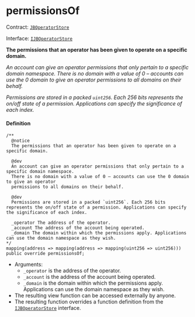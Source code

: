 # permissionsOf

Contract: [`JBOperatorStore`](/docs/dev/v2/contracts/jboperatorstore/README.md)​‌

Interface: [`IJBOperatorStore`](/docs/dev/v2/interfaces/ijboperatorstore.md)

**The permissions that an operator has been given to operate on a specific domain.**

_An account can give an operator permissions that only pertain to a specific domain namespace.
    There is no domain with a value of 0 – accounts can use the 0 domain to give an operator
    permissions to all domains on their behalf._

_Permissions are stored in a packed `uint256`. Each 256 bits represents the on/off state of a permission. Applications can specify the significance of each index._

#### Definition

```
/**
  @notice
  The permissions that an operator has been given to operate on a specific domain.

  @dev
  An account can give an operator permissions that only pertain to a specific domain namespace.
  There is no domain with a value of 0 – accounts can use the 0 domain to give an operator
  permissions to all domains on their behalf.

  @dev
  Permissions are stored in a packed `uint256`. Each 256 bits represents the on/off state of a permission. Applications can specify the significance of each index.

  _operator The address of the operator.
  _account The address of the account being operated.
  _domain The domain within which the permissions apply. Applications can use the domain namespace as they wish.
*/
mapping(address => mapping(address => mapping(uint256 => uint256))) public override permissionsOf;
```

* Arguments:
  * `_operator` is the address of the operator.
  * `_account` is the address of the account being operated.
  * `_domain` is the domain within which the permissions apply. Applications can use the domain namespace as they wish.
* The resulting view function can be accessed externally by anyone.
* The resulting function overrides a function definition from the [`IJBOperatorStore`](/docs/dev/v2/interfaces/ijboperatorstore.md) interface.
